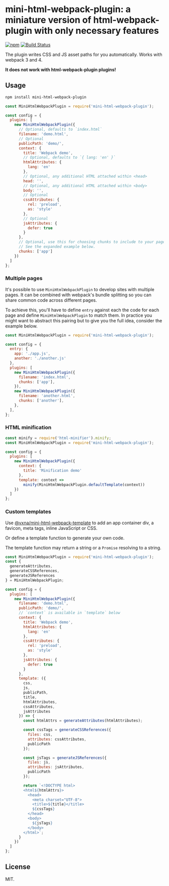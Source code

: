 # mini-html-webpack-plugin: a miniature version of html-webpack-plugin with only necessary features

[![npm](https://img.shields.io/npm/v/mini-html-webpack-plugin.svg)](https://www.npmjs.com/package/mini-html-webpack-plugin) [![Build Status](https://travis-ci.org/styleguidist/mini-html-webpack-plugin.svg)](https://travis-ci.org/styleguidist/mini-html-webpack-plugin)

The plugin writes CSS and JS asset paths for you automatically. Works with webpack 3 and 4.

**It does not work with html-webpack-plugin plugins!**

## Usage

```sh
npm install mini-html-webpack-plugin
```

```javascript
const MiniHtmlWebpackPlugin = require('mini-html-webpack-plugin');

const config = {
  plugins: [
    new MiniHtmlWebpackPlugin({
      // Optional, defaults to `index.html`
      filename: 'demo.html',
      // Optional
      publicPath: 'demo/',
      context: {
        title: 'Webpack demo',
        // Optional, defaults to `{ lang: 'en' }`
        htmlAttributes: {
          lang: 'en'
        },
        // Optional, any additional HTML attached within <head>
        head: '',
        // Optional, any additional HTML attached within <body>
        body: '',
        // Optional
        cssAttributes: {
          rel: 'preload',
          as: 'style'
        },
        // Optional
        jsAttributes: {
          defer: true
        }
      },
      // Optional, use this for choosing chunks to include to your page.
      // See the expanded example below.
      chunks: ['app']
    })
  ]
};
```

### Multiple pages

It's possible to use `MiniHtmlWebpackPlugin` to develop sites with multiple pages. It can be combined with webpack's bundle splitting so you can share common code across different pages.

To achieve this, you'll have to define `entry` against each the code for each page and define `MiniHtmlWebpackPlugin` to match them. In practice you might want to abstract this pairing but to give you the full idea, consider the example below.

```javascript
const MiniHtmlWebpackPlugin = require('mini-html-webpack-plugin');

const config = {
  entry: {
    app: './app.js',
    another: './another.js'
  },
  plugins: [
    new MiniHtmlWebpackPlugin({
      filename: 'index.html',
      chunks: ['app'],
    }),
    new MiniHtmlWebpackPlugin({
      filename: 'another.html',
      chunks: ['another'],
    },
  ],
};
```

### HTML minification

```javascript
const minify = require('html-minifier').minify;
const MiniHtmlWebpackPlugin = require('mini-html-webpack-plugin');

const config = {
  plugins: [
    new MiniHtmlWebpackPlugin({
      context: {
        title: 'Minification demo'
      },
      template: context =>
        minify(MiniHtmlWebpackPlugin.defaultTemplate(context))
    })
  ]
};
```

### Custom templates

Use [@vxna/mini-html-webpack-template](https://www.npmjs.com/package/@vxna/mini-html-webpack-template) to add an app container div, a favicon, meta tags, inline JavaScript or CSS.

Or define a template function to generate your own code.

The template function may return a string or a `Promise` resolving to a string.

```js
const MiniHtmlWebpackPlugin = require('mini-html-webpack-plugin');
const {
  generateAttributes,
  generateCSSReferences,
  generateJSReferences
} = MiniHtmlWebpackPlugin;

const config = {
  plugins: [
    new MiniHtmlWebpackPlugin({
      filename: 'demo.html',
      publicPath: 'demo/',
      // `context` is available in `template` below
      context: {
        title: 'Webpack demo',
        htmlAttributes: {
          lang: 'en'
        },
        cssAttributes: {
          rel: 'preload',
          as: 'style'
        },
        jsAttributes: {
          defer: true
        }
      },
      template: ({
        css,
        js,
        publicPath,
        title,
        htmlAttributes,
        cssAttributes,
        jsAttributes
      }) => {
        const htmlAttrs = generateAttributes(htmlAttributes);

        const cssTags = generateCSSReferences({
          files: css,
          attributes: cssAttributes,
          publicPath
        });

        const jsTags = generateJSReferences({
          files: js,
          attributes: jsAttributes,
          publicPath
        });

        return `<!DOCTYPE html>
        <html${htmlAttrs}>
          <head>
            <meta charset="UTF-8">
            <title>${title}</title>
            ${cssTags}
          </head>
          <body>
            ${jsTags}
          </body>
        </html>`;
      }
    })
  ]
};
```

## License

MIT.
